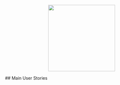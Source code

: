 <p align="center">
  <img src="https://i.imgur.com/VUjIW1U.png" width="220" height="220">
</p>
## Main User Stories
<p align="center"
<img src="https://i.imgur.com/5EptZ7v.png"  width="220" height="220" >
</p>

<p align="center"
<img src="https://i.imgur.com/90gHQef.png"  width="220" height="220" >
</p>
<p align="center"
<img src="https://i.imgur.com/SvnYdpX.png" width="220" height="220" >
</p>
<p align="center"
<img src="https://i.imgur.com/CC9H8yQ.png"  width="220" height="220">
</p>
